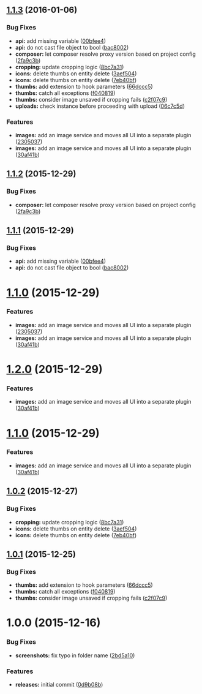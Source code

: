 <a name="1.1.3"></a>
## [1.1.3](https://github.com/hypeJunction/Elgg-images/compare/1.0.0...v1.1.3) (2016-01-06)


### Bug Fixes

* **api:** add missing variable ([00bfee4](https://github.com/hypeJunction/Elgg-images/commit/00bfee4))
* **api:** do not cast file object to bool ([bac8002](https://github.com/hypeJunction/Elgg-images/commit/bac8002))
* **composer:** let composer resolve proxy version based on project config ([2fa9c3b](https://github.com/hypeJunction/Elgg-images/commit/2fa9c3b))
* **cropping:** update cropping logic ([8bc7a31](https://github.com/hypeJunction/Elgg-images/commit/8bc7a31))
* **icons:** delete thumbs on entity delete ([3aef504](https://github.com/hypeJunction/Elgg-images/commit/3aef504))
* **icons:** delete thumbs on entity delete ([7eb40bf](https://github.com/hypeJunction/Elgg-images/commit/7eb40bf))
* **thumbs:** add extension to hook parameters ([66dccc5](https://github.com/hypeJunction/Elgg-images/commit/66dccc5))
* **thumbs:** catch all exceptions ([f040819](https://github.com/hypeJunction/Elgg-images/commit/f040819))
* **thumbs:** consider image unsaved if cropping fails ([c2f07c9](https://github.com/hypeJunction/Elgg-images/commit/c2f07c9))
* **uploads:** check instance before proceeding with upload ([06c7c5d](https://github.com/hypeJunction/Elgg-images/commit/06c7c5d))

### Features

* **images:** add an image service and moves all UI into a separate plugin ([2305037](https://github.com/hypeJunction/Elgg-images/commit/2305037))
* **images:** add an image service and moves all UI into a separate plugin ([30af41b](https://github.com/hypeJunction/Elgg-images/commit/30af41b))



<a name="1.1.2"></a>
## [1.1.2](https://github.com/hypeJunction/Elgg-images/compare/1.1.1...v1.1.2) (2015-12-29)


### Bug Fixes

* **composer:** let composer resolve proxy version based on project config ([2fa9c3b](https://github.com/hypeJunction/Elgg-images/commit/2fa9c3b))



<a name="1.1.1"></a>
## [1.1.1](https://github.com/hypeJunction/Elgg-images/compare/1.1.0...v1.1.1) (2015-12-29)


### Bug Fixes

* **api:** add missing variable ([00bfee4](https://github.com/hypeJunction/Elgg-images/commit/00bfee4))
* **api:** do not cast file object to bool ([bac8002](https://github.com/hypeJunction/Elgg-images/commit/bac8002))



<a name="1.1.0"></a>
# [1.1.0](https://github.com/hypeJunction/Elgg-images/compare/1.0.2...v1.1.0) (2015-12-29)


### Features

* **images:** add an image service and moves all UI into a separate plugin ([2305037](https://github.com/hypeJunction/Elgg-images/commit/2305037))
* **images:** add an image service and moves all UI into a separate plugin ([30af41b](https://github.com/hypeJunction/Elgg-images/commit/30af41b))



<a name="1.2.0"></a>
# [1.2.0](https://github.com/hypeJunction/Elgg-images/compare/1.0.2...v1.2.0) (2015-12-29)


### Features

* **images:** add an image service and moves all UI into a separate plugin ([30af41b](https://github.com/hypeJunction/Elgg-images/commit/30af41b))



<a name="1.1.0"></a>
# [1.1.0](https://github.com/hypeJunction/Elgg-images/compare/1.0.2...v1.1.0) (2015-12-29)


### Features

* **images:** add an image service and moves all UI into a separate plugin ([30af41b](https://github.com/hypeJunction/Elgg-images/commit/30af41b))



<a name="1.0.2"></a>
## [1.0.2](https://github.com/hypeJunction/Elgg-images/compare/1.0.1...v1.0.2) (2015-12-27)


### Bug Fixes

* **cropping:** update cropping logic ([8bc7a31](https://github.com/hypeJunction/Elgg-images/commit/8bc7a31))
* **icons:** delete thumbs on entity delete ([3aef504](https://github.com/hypeJunction/Elgg-images/commit/3aef504))
* **icons:** delete thumbs on entity delete ([7eb40bf](https://github.com/hypeJunction/Elgg-images/commit/7eb40bf))



<a name="1.0.1"></a>
## [1.0.1](https://github.com/hypeJunction/Elgg-images/compare/1.0.0...v1.0.1) (2015-12-25)


### Bug Fixes

* **thumbs:** add extension to hook parameters ([66dccc5](https://github.com/hypeJunction/Elgg-images/commit/66dccc5))
* **thumbs:** catch all exceptions ([f040819](https://github.com/hypeJunction/Elgg-images/commit/f040819))
* **thumbs:** consider image unsaved if cropping fails ([c2f07c9](https://github.com/hypeJunction/Elgg-images/commit/c2f07c9))



<a name="1.0.0"></a>
# 1.0.0 (2015-12-16)


### Bug Fixes

* **screenshots:** fix typo in folder name ([2bd5a10](https://github.com/hypeJunction/Elgg-images/commit/2bd5a10))

### Features

* **releases:** initial commit ([0d9b08b](https://github.com/hypeJunction/Elgg-images/commit/0d9b08b))



